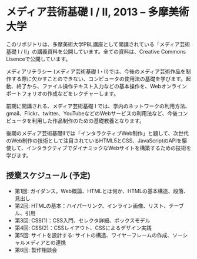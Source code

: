 メディア芸術基礎 Ⅰ / Ⅱ, 2013 – 多摩美術大学
================

このリポジトリは、多摩美術大学PBL講座として開講されている「メディア芸術基礎 Ⅰ / Ⅱ」の講義資料を公開しています。全ての資料は、Creative Commons Lisenceで公開しています。

メディアリテラシー (メディア芸術基礎 I・II)では、今後のメディア芸術作品を制作する際に欠かすことのできない、コンピュータの使用法の基礎を学びます。起動、終了から、ファイル操作テキスト入力などの基本操作を、Webオンラインポートフォリオの作成などをレクチャーします。

前期に開講される、メディア芸術基礎 I では、学内のネットワークの利用方法、gmail、Flickr、twitter、YouTubeなどのWebサービスの利用法など、今後コンピュータを利用した作品制作のための基礎教養となります。

後期のメディア芸術基礎IIでは「インタラクティブWeb制作」と題して、次世代のWeb制作の技術として注目されているHTML5とCSS、JavaScriptのAPIを駆使して、インタラクティブでダイナミックなWebサイトを構築するための技術を学びます。

## 授業スケジュール (予定)

* 第1回: ガイダンス，Web概論、HTMLとは何か、HTMLの基本構造、段落、見出し
* 第2回: HTMLの基本：ハイパーリンク、インライン画像、リスト、テーブル、引用
* 第3回: CSS(1)：CSS入門、セレクタ詳細、ボックスモデル
* 第4回: CSS(2)：CSSレイアウト、CSSによるデザイン実践
* 第5回: サイトを設計する: サイトの構造、ワイヤーフレームの作成、ソーシャルメディアとの連携
* 第6回: 製作相談会